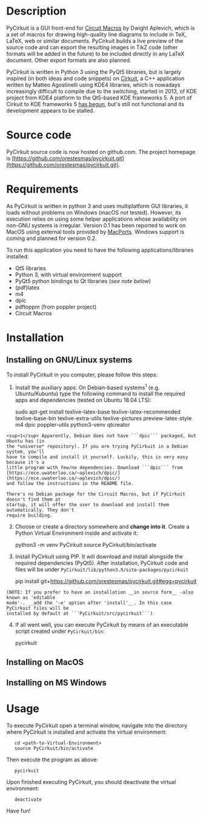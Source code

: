 # Description #

PyCirkuit is a GUI front-end for [Circuit Macros] by Dwight Aplevich, which is a set of macros for drawing high-quality line diagrams to include in TeX, LaTeX, web or similar documents. PyCirkuit builds a live preview of the source code and can export the resulting images in TikZ code (other formats will be added in the future) to be included directly in any LaTeX document. Other export formats are also planned.

PyCirkuit is written in Python 3 using the PyQt5 libraries, but is largely inspired (in both ideas and code snippets) on [Cirkuit], a C++ application written by Matteo Agostinelli using KDE4 libraries, which is nowadays increasingly difficult to compile due to the switching, started in 2013, of KDE project from KDE4 platform to the Qt5-based KDE frameworks 5. A port of Cirkuit to KDE frameworks 5 [has begun], but's still not functional and its development appears to be stalled.

[Circuit Macros]: <https://ece.uwaterloo.ca/~aplevich/Circuit_macros/>
(M4 Macros for diagram and circuit drawing)

[Cirkuit]: <https://wwwu.uni-klu.ac.at/magostin/cirkuit.html>
(Cirkuit)

[has begun]: <https://cgit.kde.org/cirkuit.git/>


# Source code #

PyCirkuit source code is now hosted on github.com. The project homepage is [https://github.com/orestesmas/pycirkuit.git](https://github.com/orestesmas/pycirkuit.git).


# Requirements #

As PyCirkuit is written in python 3 and uses multiplatform GUI libraries, it loads without problems on Windows (macOS not tested). However, its execution relies on using some helper applications whose availability on non-GNU systems is irregular. Version 0.1 has been reported to work on MacOS using external tools provided by [MacPorts](https://www.macports.org/). Windows support is coming and planned for version 0.2.

To run this application you need to have the following applications/libraries installed:

  * Qt5 libraries
  * Python 3, with virtual environment support
  * PyQt5 python bindings to Qt libraries (*see note below*)
  * (pdf)latex
  * m4
  * dpic
  * pdftoppm (from poppler project)
  * Circuit Macros


# Installation #
## Installing on GNU/Linux systems ##

To install PyCirkuit in you computer, please follow this steps:

  1. Install the auxiliary apps: On Debian-based systems<sup>1</sup> (e.g. Ubuntu/Kubuntu)
  type the following command to install the required apps and dependencies (tested on Ubuntu
  18.04 LTS): 

        sudo apt-get install texlive-latex-base texlive-latex-recommended \
        texlive-base-bin texlive-extra-utils texlive-pictures preview-latex-style \
        m4 dpic poppler-utils python3-venv qtcreator

    <sup>1</sup> Apparently, Debian does not have ```dpic``` packaged, but Ubuntu has (in
    the *universe* repository). If you are trying PyCirkuit in a Debian system, you'll
    have to compile and install it yourself. Luckily, this is very easy because it's a
    little program with few/no dependencies. Download ```dpic``` from
    [https://ece.uwaterloo.ca/~aplevich/dpic/](https://ece.uwaterloo.ca/~aplevich/dpic/)
    and follow the instructions in the README file.

    There's no Debian package for the Circuit Macros, but if PyCirkuit doesn't find them at
    startup, it will offer the user to download and install them automatically. They don't
    require building.

  2. Choose or create a directory somewhere and __change into it__. Create a Python Virtual
  Environment inside and activate it:

        python3 -m venv PyCirkuit
        source PyCirkuit/bin/activate

  3. Install PyCirkuit using PIP. It will download and install alongside the required
  dependencies (PyQt5). After installation, PyCirkuit code and files will be under
  ```PyCirkuit/lib/python3.X/site-packages/pycirkuit```

        pip install git+https://github.com/orestesmas/pycirkuit.git#egg=pycirkuit

    (NOTE: If you prefer to have an installation __in source form__ -also known as 'editable
    mode'-, __add the '-e' option after 'install'__. In this case PyCirkuit files will be
    installed by default at ```PyCirkuit/src/pycirkuit```)

  4. If all went well, you can execute PyCirkuit by means of an executable script
  created under ```PyCirkuit/bin```:

        pycirkuit

## Installing on MacOS ##

## Installing on MS Windows ##

# Usage #

To execute PyCirkuit open a terminal window, navigate into the directory where PyCirkuit is installed and activate the virtual environment:

```shell
   cd <path-to-Virtual-Environment>
   source PyCirkuit/bin/activate
```

Then execute the program as above:

```shell
   pycirkuit
```

Upon finished executing PyCirkuit, you should deactivate the virtual environment:

```shell
   deactivate
```

Have fun!
